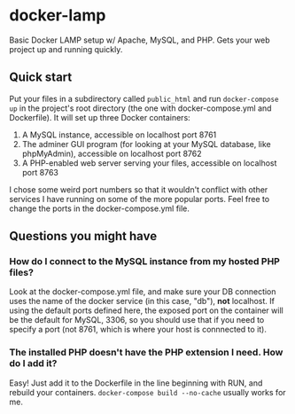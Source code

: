 # docker-lamp
Basic Docker LAMP setup w/ Apache, MySQL, and PHP. Gets your web project up and running quickly.

## Quick start
Put your files in a subdirectory called `public_html` and run `docker-compose up` in the project's root directory (the one with docker-compose.yml and Dockerfile). It will set up three Docker containers: 
1. A MySQL instance, accessible on localhost port 8761
2. The adminer GUI program (for looking at your MySQL database, like phpMyAdmin), accessible on localhost port 8762
3. A PHP-enabled web server serving your files, accessible on localhost port 8763

I chose some weird port numbers so that it wouldn't conflict with other services I have running on some of the more popular ports. Feel free to change the ports in the docker-compose.yml file.

## Questions you might have

### How do I connect to the MySQL instance from my hosted PHP files?
Look at the docker-compose.yml file, and make sure your DB connection uses the name of the docker service (in this case, "db"), **not** localhost. If using the default ports defined here, the exposed port on the container will be the default for MySQL, 3306, so you should use that if you need to specify a port (not 8761, which is where your host is connnected to it).

### The installed PHP doesn't have the PHP extension I need. How do I add it?
Easy! Just add it to the Dockerfile in the line beginning with RUN, and rebuild your containers. `docker-compose build --no-cache` usually works for me.
